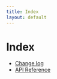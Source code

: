 ```yaml
---
title: Index
layout: default
---
```


# Index

* [Change log](https://venturetech.atlassian.net/wiki/x/E4Aq)
* [API Reference](api)

